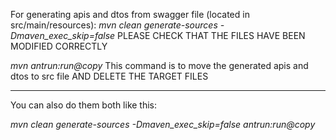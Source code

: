 
For generating apis and dtos from swagger file (located in src/main/resources):
*mvn clean generate-sources -Dmaven_exec_skip=false*
PLEASE CHECK THAT THE FILES HAVE BEEN MODIFIED CORRECTLY

*mvn antrun:run@copy*
This command is to move the generated apis and dtos to src file AND DELETE THE TARGET FILES
******************************************

You can also do them both like this:

*mvn clean generate-sources -Dmaven_exec_skip=false antrun:run@copy*
